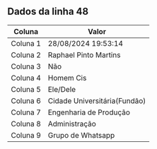## Dados da linha 48

| Coluna | Valor |
|--------|-------|
| Coluna 1 | 28/08/2024 19:53:14 |
| Coluna 2 | Raphael Pinto Martins |
| Coluna 3 | Não |
| Coluna 4 | Homem Cis |
| Coluna 5 | Ele/Dele |
| Coluna 6 | Cidade Universitária(Fundão) |
| Coluna 7 | Engenharia de Produção |
| Coluna 8 | Administração |
| Coluna 9 | Grupo de Whatsapp |

